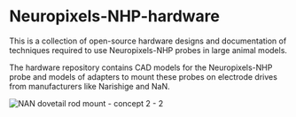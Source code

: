 # Neuropixels-NHP-hardware
 
This is a collection of open-source hardware designs and documentation of techniques required to use Neuropixels-NHP probes in large animal models. 

The hardware repository contains CAD models for the Neuropixels-NHP probe and models of adapters to mount these probes on electrode drives from manufacturers like Narishige and NaN. 



![NAN dovetail rod mount - concept 2 - 2](https://user-images.githubusercontent.com/768056/199112119-5768ca61-d828-4c0d-a16a-26eed345c99e.png)
